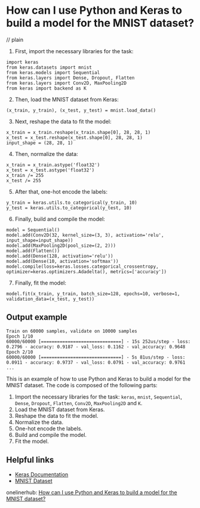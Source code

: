 # How can I use Python and Keras to build a model for the MNIST dataset?
// plain

1. First, import the necessary libraries for the task:
```
import keras
from keras.datasets import mnist
from keras.models import Sequential
from keras.layers import Dense, Dropout, Flatten
from keras.layers import Conv2D, MaxPooling2D
from keras import backend as K
```

2. Then, load the MNIST dataset from Keras:
```
(x_train, y_train), (x_test, y_test) = mnist.load_data()
```

3. Next, reshape the data to fit the model:
```
x_train = x_train.reshape(x_train.shape[0], 28, 28, 1)
x_test = x_test.reshape(x_test.shape[0], 28, 28, 1)
input_shape = (28, 28, 1)
```

4. Then, normalize the data:
```
x_train = x_train.astype('float32')
x_test = x_test.astype('float32')
x_train /= 255
x_test /= 255
```

5. After that, one-hot encode the labels:
```
y_train = keras.utils.to_categorical(y_train, 10)
y_test = keras.utils.to_categorical(y_test, 10)
```

6. Finally, build and compile the model:
```
model = Sequential()
model.add(Conv2D(32, kernel_size=(3, 3), activation='relu', input_shape=input_shape))
model.add(MaxPooling2D(pool_size=(2, 2)))
model.add(Flatten())
model.add(Dense(128, activation='relu'))
model.add(Dense(10, activation='softmax'))
model.compile(loss=keras.losses.categorical_crossentropy, optimizer=keras.optimizers.Adadelta(), metrics=['accuracy'])
```

7. Finally, fit the model:
```
model.fit(x_train, y_train, batch_size=128, epochs=10, verbose=1, validation_data=(x_test, y_test))
```

## Output example

```
Train on 60000 samples, validate on 10000 samples
Epoch 1/10
60000/60000 [==============================] - 15s 252us/step - loss: 0.2796 - accuracy: 0.9187 - val_loss: 0.1162 - val_accuracy: 0.9648
Epoch 2/10
60000/60000 [==============================] - 5s 81us/step - loss: 0.0911 - accuracy: 0.9737 - val_loss: 0.0791 - val_accuracy: 0.9761
...
```

This is an example of how to use Python and Keras to build a model for the MNIST dataset. The code is composed of the following parts:

1. Import the necessary libraries for the task: `keras`, `mnist`, `Sequential`, `Dense`, `Dropout`, `Flatten`, `Conv2D`, `MaxPooling2D` and `K`.
2. Load the MNIST dataset from Keras.
3. Reshape the data to fit the model.
4. Normalize the data.
5. One-hot encode the labels.
6. Build and compile the model.
7. Fit the model.

## Helpful links
- [Keras Documentation](https://keras.io/)
- [MNIST Dataset](http://yann.lecun.com/exdb/mnist/)

onelinerhub: [How can I use Python and Keras to build a model for the MNIST dataset?](https://onelinerhub.com/python-keras/how-can-i-use-python-and-keras-to-build-a-model-for-the-mnist-dataset)